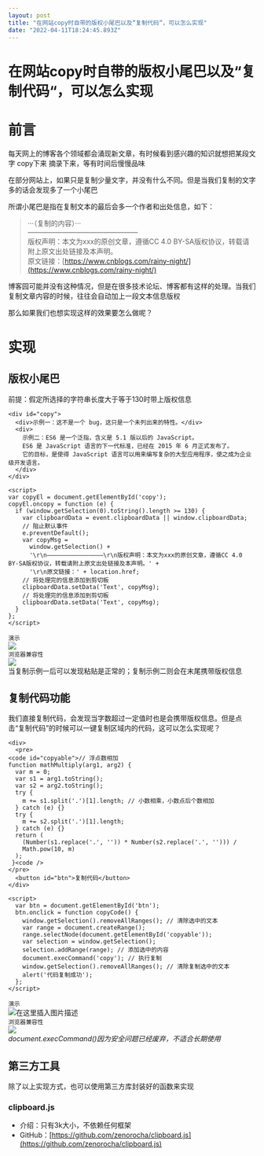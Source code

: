 ```yaml
---
layout: post
title: "在网站copy时自带的版权小尾巴以及“复制代码“，可以怎么实现"
date: "2022-04-11T18:24:45.893Z"
---
```

在网站copy时自带的版权小尾巴以及“复制代码“，可以怎么实现
===============================

前言
==

每天网上的博客各个领域都会涌现新文章，有时候看到感兴趣的知识就想把某段文字 copy下来 摘录下来，等有时间后慢慢品味

在部分网站上，如果只是复制少量文字，并没有什么不同。但是当我们复制的文字多的话会发现多了一个小尾巴

所谓小尾巴是指在复制文本的最后会多一个作者和出处信息，如下：

> ···（复制的内容）···  
> ————————————————  
> 版权声明：本文为xxx的原创文章，遵循CC 4.0 BY-SA版权协议，转载请附上原文出处链接及本声明。  
> 原文链接：[https://www.cnblogs.com/rainy-night/](https://www.cnblogs.com/rainy-night/)

博客园可能并没有这种情况，但是在很多技术论坛、博客都有这样的处理。当我们复制文章内容的时候，往往会自动加上一段文本信息版权

那么如果我们也想实现这样的效果要怎么做呢？

实现
==

版权小尾巴
-----

前提：假定所选择的字符串长度大于等于130时带上版权信息

    <div id="copy">
      <div>示例一：这不是一个 bug，这只是一个未列出来的特性。</div>
      <div>
        示例二：ES6 是一个泛指，含义是 5.1 版以后的 JavaScript。
        ES6 是 JavaScript 语言的下一代标准，已经在 2015 年 6 月正式发布了。
        它的目标，是使得 JavaScript 语言可以用来编写复杂的大型应用程序，使之成为企业级开发语言。
      </div>
    </div>
    
    <script>
    var copyEl = document.getElementById('copy');
    copyEl.oncopy = function (e) {
      if (window.getSelection(0).toString().length >= 130) {
        var clipboardData = event.clipboardData || window.clipboardData;
        // 阻止默认事件
        e.preventDefault();
        var copyMsg =
          window.getSelection() +
          '\r\n————————————————\r\n版权声明：本文为xxx的原创文章，遵循CC 4.0 BY-SA版权协议，转载请附上原文出处链接及本声明。' +
          '\r\n原文链接：' + location.href;
        // 将处理完的信息添加到剪切板
        clipboardData.setData('Text', copyMsg);
        // 将处理完的信息添加到剪切板
        clipboardData.setData('Text', copyMsg);
      }
    };
    </script>
    

`演示`  
![](https://img2022.cnblogs.com/blog/2809575/202204/2809575-20220411222515788-1649496001.gif)  
`浏览器兼容性`  
![](https://img2022.cnblogs.com/blog/2809575/202204/2809575-20220411222327064-894840852.jpg)  
当复制示例一后可以发现粘贴是正常的；复制示例二则会在末尾携带版权信息

复制代码功能
------

我们直接复制代码，会发现当字数超过一定值时也是会携带版权信息。但是点击“复制代码”的时候可以一键复制区域内的代码，这可以怎么实现呢？

    <div>
      <pre>
    <code id="copyable">// 浮点数相加
    function mathMultiply(arg1, arg2) {
      var m = 0;
      var s1 = arg1.toString();
      var s2 = arg2.toString();
      try {
        m += s1.split('.')[1].length; // 小数相乘，小数点后个数相加
      } catch (e) {}
      try {
        m += s2.split('.')[1].length;
      } catch (e) {}
      return (
        (Number(s1.replace('.', '')) * Number(s2.replace('.', ''))) /
        Math.pow(10, m)
      );
     }<code />
    </pre>
      <button id="btn">复制代码</button>
    </div>
    
    <script>
      var btn = document.getElementById('btn');
      btn.onclick = function copyCode() {
        window.getSelection().removeAllRanges(); // 清除选中的文本
        var range = document.createRange();
        range.selectNode(document.getElementById('copyable'));
        var selection = window.getSelection();
        selection.addRange(range); // 添加选中的内容
        document.execCommand('copy'); // 执行复制
        window.getSelection().removeAllRanges(); // 清除复制选中的文本
        alert('代码复制成功');
      };
    </script>
    

`演示`  
![在这里插入图片描述](https://img-blog.csdnimg.cn/7485b27baf9e472d8f950f77942b2fa7.gif#pic_center)  
`浏览器兼容性`  
![](https://img2022.cnblogs.com/blog/2809575/202204/2809575-20220411222257267-955050367.jpg)  
_document.execCommand()因为安全问题已经废弃，不适合长期使用_

第三方工具
-----

除了以上实现方式，也可以使用第三方库封装好的函数来实现

### clipboard.js

*   介绍：只有3k大小，不依赖任何框架
*   GitHub：[https://github.com/zenorocha/clipboard.js](https://github.com/zenorocha/clipboard.js)